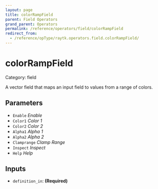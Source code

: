 ```yaml
---
layout: page
title: colorRampField
parent: Field Operators
grand_parent: Operators
permalink: /reference/operators/field/colorRampField
redirect_from:
  - /reference/opType/raytk.operators.field.colorRampField/
---
```


# colorRampField

Category: field



A vector field that maps an input field to values from a range of colors.

## Parameters

* `Enable` *Enable*
* `Color1` *Color 1*
* `Color2` *Color 2*
* `Alpha1` *Alpha 1*
* `Alpha2` *Alpha 2*
* `Clamprange` *Clamp Range*
* `Inspect` *Inspect*
* `Help` *Help*

## Inputs

* `definition_in`:  **(Required)**